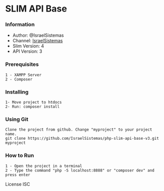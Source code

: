 # SLIM API Base

### Information

- Author:   @IsraelSistemas
- Channel:  [IsraelSistemas](https://www.youtube.com/user/IsraelSistemas1/)
- Slim Version: 4
- API Version: 3


### Prerequisites

```
1 - XAMPP Server
2 - Composer
```

### Installing

```
1- Move project to htdocs
2- Run: composer install
```

### Using Git
```
Clone the project from github. Change "myproject" to your project name.
git clone https://github.com/IsraelSistemas/php-slim-api-base-v3.git myproject
```

### How to Run
```
1 - Open the project in a terminal
2 - Type the command "php -S localhost:8888" or "composer dev" and press enter
```

License ISC
